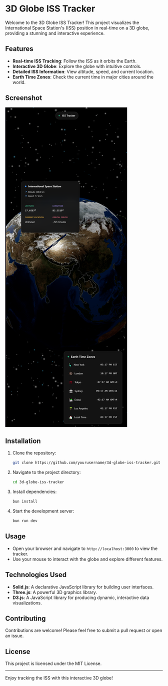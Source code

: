 # 3D Globe ISS Tracker

Welcome to the 3D Globe ISS Tracker! This project visualizes the International Space Station's (ISS) position in real-time on a 3D globe, providing a stunning and interactive experience.

## Features

- **Real-time ISS Tracking**: Follow the ISS as it orbits the Earth.
- **Interactive 3D Globe**: Explore the globe with intuitive controls.
- **Detailed ISS Information**: View altitude, speed, and current location.
- **Earth Time Zones**: Check the current time in major cities around the world.

## Screenshot

![3D Globe ISS Tracker](./public/3dGlobeIssTracker.png)

## Installation

1. Clone the repository:
   ```bash
   git clone https://github.com/yourusername/3d-globe-iss-tracker.git
   ```
2. Navigate to the project directory:
   ```bash
   cd 3d-globe-iss-tracker
   ```
3. Install dependencies:
   ```bash
   bun install
   ```
4. Start the development server:
   ```bash
   bun run dev
   ```

## Usage

- Open your browser and navigate to `http://localhost:3000` to view the tracker.
- Use your mouse to interact with the globe and explore different features.

## Technologies Used

- **Solid.js**: A declarative JavaScript library for building user interfaces.
- **Three.js**: A powerful 3D graphics library.
- **D3.js**: A JavaScript library for producing dynamic, interactive data visualizations.

## Contributing

Contributions are welcome! Please feel free to submit a pull request or open an issue.

## License

This project is licensed under the MIT License.

---

Enjoy tracking the ISS with this interactive 3D globe!